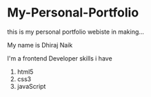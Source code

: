 # My-Personal-Portfolio

this is my personal portfolio webiste in making...

My name is Dhiraj Naik

I'm a frontend Developer
skills i have

1. html5
1. css3
1. javaScript
